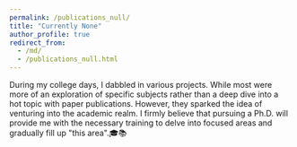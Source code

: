 ```yaml
---
permalink: /publications_null/
title: "Currently None"
author_profile: true
redirect_from: 
  - /md/
  - /publications_null.html
---
```


During my college days, I dabbled in various projects. While most were more of an exploration of specific subjects rather than a deep dive into a hot topic with paper publications. However, they sparked the idea of venturing into the academic realm. I firmly believe that pursuing a Ph.D. will provide me with the necessary training to delve into focused areas and gradually fill up "this area".🎓📚

